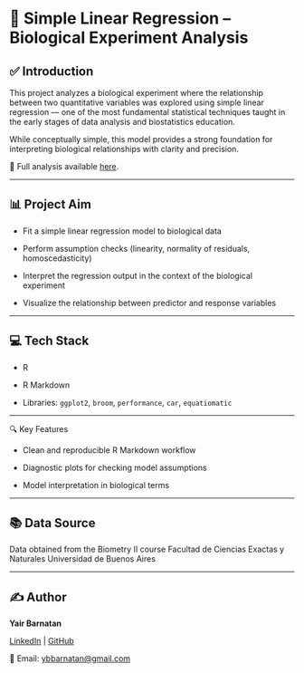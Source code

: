 # 🧬 Simple Linear Regression – Biological Experiment Analysis


## ✅ Introduction
This project analyzes a biological experiment where the relationship between two quantitative variables was explored using simple linear regression — one of the most fundamental statistical techniques taught in the early stages of data analysis and biostatistics education.

While conceptually simple, this model provides a strong foundation for interpreting biological relationships with clarity and precision.

📄 Full analysis available [here](https://github.com/ybarnatan/linear-reg/blob/main/regresion-lineal-cadmio.md).

---

## 📊 Project Aim

+ Fit a simple linear regression model to biological data

+ Perform assumption checks (linearity, normality of residuals, homoscedasticity)

+ Interpret the regression output in the context of the biological experiment

+  Visualize the relationship between predictor and response variables


---


## 💻 Tech Stack
+ R

+ R Markdown

+ Libraries: `ggplot2`, `broom`, `performance`, `car`, `equatiomatic`

---

🔍 Key Features

+ Clean and reproducible R Markdown workflow

+ Diagnostic plots for checking model assumptions

+ Model interpretation in biological terms

---

## 📚 Data Source

Data obtained from the Biometry II course Facultad de Ciencias Exactas y Naturales Universidad de Buenos Aires

---

## ✍️ **Author**  

**Yair Barnatan**

[LinkedIn](https://www.linkedin.com/in/yair-barnatan/) | [GitHub](https://github.com/ybarnatan)

📧 Email: ybbarnatan@gmail.com
